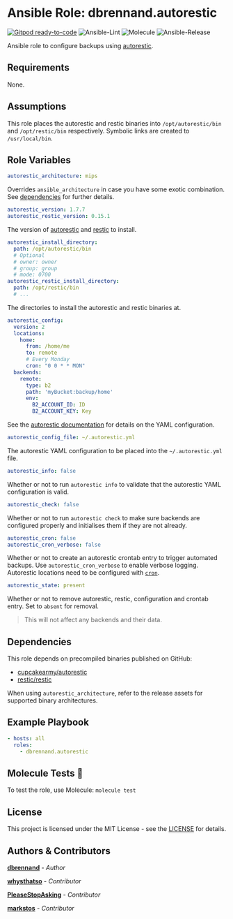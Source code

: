 # Ansible Role: dbrennand.autorestic

[![Gitpod ready-to-code](https://img.shields.io/badge/Gitpod-ready--to--code-908a85?logo=gitpod)](https://gitpod.io/#https://github.com/dbrennand/ansible-role-autorestic)
![Ansible-Lint](https://github.com/dbrennand/ansible-role-autorestic/actions/workflows/ansible-lint.yml/badge.svg)
![Molecule](https://github.com/dbrennand/ansible-role-autorestic/actions/workflows/molecule.yml/badge.svg)
![Ansible-Release](https://github.com/dbrennand/ansible-role-autorestic/actions/workflows/ansible-release.yml/badge.svg)

Ansible role to configure backups using [autorestic](https://autorestic.vercel.app/).

## Requirements

None.

## Assumptions

This role places the autorestic and restic binaries into `/opt/autorestic/bin` and `/opt/restic/bin` respectively. Symbolic links are created to `/usr/local/bin`.

## Role Variables

```yaml
autorestic_architecture: mips
```

Overrides `ansible_architecture` in case you have some exotic combination. See [dependencies](#dependencies) for further details.

```yaml
autorestic_version: 1.7.7
autorestic_restic_version: 0.15.1
```

The version of [autorestic](https://autorestic.vercel.app/) and [restic](https://restic.net/) to install.

```yaml
autorestic_install_directory:
  path: /opt/autorestic/bin
  # Optional
  # owner: owner
  # group: group
  # mode: 0700
autorestic_restic_install_directory:
  path: /opt/restic/bin
  # ...
```

The directories to install the autorestic and restic binaries at.

```yaml
autorestic_config:
  version: 2
  locations:
    home:
      from: /home/me
      to: remote
      # Every Monday
      cron: "0 0 * * MON"
  backends:
    remote:
      type: b2
      path: 'myBucket:backup/home'
      env:
        B2_ACCOUNT_ID: ID
        B2_ACCOUNT_KEY: Key
```

See the [autorestic documentation](https://autorestic.vercel.app/config) for details on the YAML configuration.

```yaml
autorestic_config_file: ~/.autorestic.yml
```

The autorestic YAML configuration to be placed into the `~/.autorestic.yml` file.

```yaml
autorestic_info: false
```

Whether or not to run `autorestic info` to validate that the autorestic YAML configuration is valid.

```yaml
autorestic_check: false
```

Whether or not to run `autorestic check` to make sure backends are configured properly and initialises them if they are not already.

```yaml
autorestic_cron: false
autorestic_cron_verbose: false
```

Whether or not to create an autorestic crontab entry to trigger automated backups. Use `autorestic_cron_verbose` to enable verbose logging. Autorestic locations need to be configured with [`cron`](https://autorestic.vercel.app/location/cron).

```yaml
autorestic_state: present
```

Whether or not to remove autorestic, restic, configuration and crontab entry. Set to `absent` for removal.

> This will not affect any backends and their data.

## Dependencies

This role depends on precompiled binaries published on GitHub:

* [cupcakearmy/autorestic](https://github.com/cupcakearmy/autorestic/releases/)
* [restic/restic](https://github.com/restic/restic/releases/)

When using `autorestic_architecture`, refer to the release assets for supported binary architectures.

## Example Playbook

```yaml
- hosts: all
  roles:
    - dbrennand.autorestic
```

## Molecule Tests 🧪

To test the role, use Molecule: `molecule test`

## License

This project is licensed under the MIT License - see the [LICENSE](LICENSE) for details.

## Authors & Contributors

[**dbrennand**](https://github.com/dbrennand) - *Author*

[**whysthatso**](https://github.com/whysthatso) - *Contributor*

[**PleaseStopAsking**](https://github.com/PleaseStopAsking) - *Contributor*

[**markstos**](https://github.com/markstos) - *Contributor*
